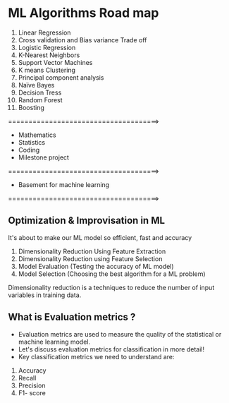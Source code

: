 # ML Algorithms Road map

1. Linear Regression
2. Cross validation and Bias variance Trade off
3. Logistic Regression
4. K-Nearest Neighbors
5. Support Vector Machines
6. K means Clustering
7. Principal component analysis
8. Naïve Bayes
9. Decision Tress
10. Random Forest
11. Boosting

=====================================>
* Mathematics
* Statistics
* Coding
* Milestone project

=====================================>

* Basement for machine learning

=====================================>

## Optimization & Improvisation in ML

It's about to make our ML model so efficient, fast and accuracy

1. Dimensionality Reduction Using Feature Extraction
2. Dimensionality Reduction using Feature Selection
3. Model Evaluation (Testing the accuracy of ML model)
4. Model Selection (Choosing the best algorithm for a ML problem)

Dimensionality reduction is a techniques to reduce the number of input variables in training data.

## What is Evaluation metrics ?

* Evaluation metrics are used to measure the quality of the statistical or machine learning model.
* Let's discuss evaluation metrics for classification in more detail!
* Key classification metrics we need to understand are:
1. Accuracy
2. Recall
3. Precision
4. F1- score











